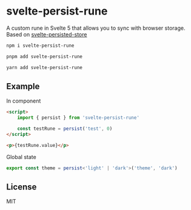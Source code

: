 # svelte-persist-rune

A custom rune in Svelte 5 that allows you to sync with browser storage. Based on [svelte-persisted-store](https://github.com/joshnuss/svelte-persisted-store)

```bash
npm i svelte-persist-rune
```

```bash
pnpm add svelte-persist-rune
```

```bash
yarn add svelte-persist-rune
```

## Example

In component

```html
<script>
    import { persist } from 'svelte-persist-rune'

    const testRune = persist('test', 0)
</script>

<p>{testRune.value}</p>
```

Global state

```typescript
export const theme = persist<'light' | 'dark'>('theme', 'dark')
```

## License

MIT
